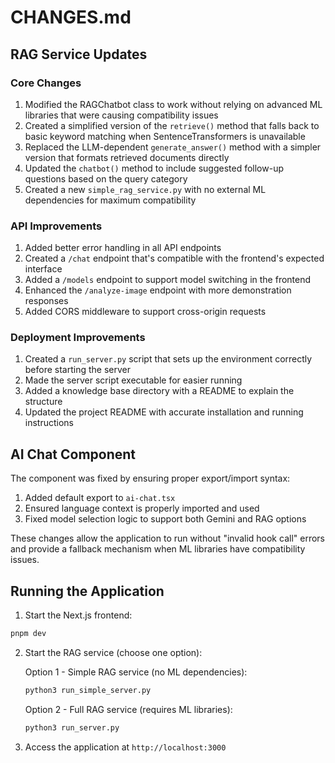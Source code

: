 # CHANGES.md

## RAG Service Updates

### Core Changes

1. Modified the RAGChatbot class to work without relying on advanced ML libraries that were causing compatibility issues
2. Created a simplified version of the `retrieve()` method that falls back to basic keyword matching when SentenceTransformers is unavailable
3. Replaced the LLM-dependent `generate_answer()` method with a simpler version that formats retrieved documents directly
4. Updated the `chatbot()` method to include suggested follow-up questions based on the query category
5. Created a new `simple_rag_service.py` with no external ML dependencies for maximum compatibility

### API Improvements

1. Added better error handling in all API endpoints
2. Created a `/chat` endpoint that's compatible with the frontend's expected interface
3. Added a `/models` endpoint to support model switching in the frontend
4. Enhanced the `/analyze-image` endpoint with more demonstration responses
5. Added CORS middleware to support cross-origin requests

### Deployment Improvements

1. Created a `run_server.py` script that sets up the environment correctly before starting the server
2. Made the server script executable for easier running
3. Added a knowledge base directory with a README to explain the structure
4. Updated the project README with accurate installation and running instructions

## AI Chat Component

The component was fixed by ensuring proper export/import syntax:

1. Added default export to `ai-chat.tsx`
2. Ensured language context is properly imported and used
3. Fixed model selection logic to support both Gemini and RAG options

These changes allow the application to run without "invalid hook call" errors and provide a fallback mechanism when ML libraries have compatibility issues.

## Running the Application

1. Start the Next.js frontend:

```bash
pnpm dev
```

2. Start the RAG service (choose one option):

   Option 1 - Simple RAG service (no ML dependencies):

   ```bash
   python3 run_simple_server.py
   ```

   Option 2 - Full RAG service (requires ML libraries):

   ```bash
   python3 run_server.py
   ```

3. Access the application at `http://localhost:3000`
